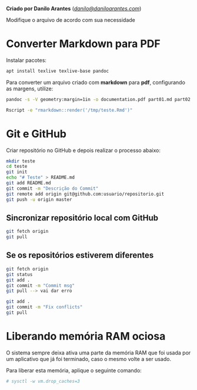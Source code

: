 **Criado por Danilo Arantes** (*danilo@daniloarantes.com*)

Modifique o arquivo de acordo com sua necessidade

# Converter Markdown para PDF

Instalar pacotes:

```bash
apt install texlive texlive-base pandoc
```

Para converter um arquivo criado com **markdown** para **pdf**, configurando as margens, utilize:

```bash
pandoc -s -V geometry:margin=1in -o documentation.pdf part01.md part02.md
```

```bash
Rscript -e "rmarkdown::render('/tmp/teste.Rmd')"
```

# Git e GitHub

Criar repositório no GitHub e depois realizar o processo abaixo:

```bash
mkdir teste
cd teste
git init
echo "# Teste" > README.md
git add README.md
git commit -m "Descrição do Commit"
git remote add origin git@github.com:usuario/repositorio.git
git push -u origin master
```

## Sincronizar repositório local com GitHub

```bash
git fetch origin
git pull
```

## Se os repositórios estiverem diferentes

```bash
git fetch origin
git status
git add .
git commit -m "Commit msg"
git pull --> vai dar erro

git add .
git commit -m "Fix conflicts"
git pull
```

# Liberando memória RAM ociosa

O sistema sempre deixa ativa uma parte da memória RAM que foi usada por um aplicativo que já foi terminado, caso o mesmo volte a ser usado.

Para liberar esta memória, aplique o seguinte comando:

```bash
# sysctl -w vm.drop_caches=3
```
